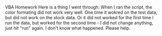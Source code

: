 VBA Homework
Here is a thing I went through: When I ran the script, the color formating did not work very well. One time it wokred on the test data, but did not work on the stock data. Or it did not worked for the first time I run the data, but worked for the second time - I did not change anything, just hit "run" again. I don't know what happened. Please help.
